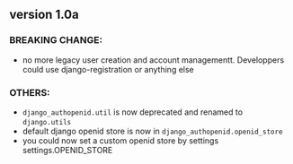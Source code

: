 
## version 1.0a

### BREAKING CHANGE: 

- no more legacy user creation and account managementt. Developpers could use django-registration or anything else

### OTHERS:

- `django_authopenid.util` is now deprecated and renamed to `django.utils`
- default django openid store is now in `django_authopenid.openid_store`
- you could now set a custom openid store by settings settings.OPENID_STORE


